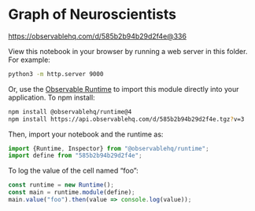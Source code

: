 # Graph of Neuroscientists

https://observablehq.com/d/585b2b94b29d2f4e@336

View this notebook in your browser by running a web server in this folder. For
example:

~~~sh
python3 -m http.server 9000
~~~

Or, use the [Observable Runtime](https://github.com/observablehq/runtime) to
import this module directly into your application. To npm install:

~~~sh
npm install @observablehq/runtime@4
npm install https://api.observablehq.com/d/585b2b94b29d2f4e.tgz?v=3
~~~

Then, import your notebook and the runtime as:

~~~js
import {Runtime, Inspector} from "@observablehq/runtime";
import define from "585b2b94b29d2f4e";
~~~

To log the value of the cell named “foo”:

~~~js
const runtime = new Runtime();
const main = runtime.module(define);
main.value("foo").then(value => console.log(value));
~~~

